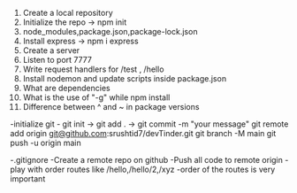 1. Create a local repository
2. Initialize the repo -> npm init
3. node_modules,package.json,package-lock.json
4. Install express -> npm i express
5. Create a server
6. Listen to port 7777
7. Write request handlers for /test , /hello
8. Install nodemon and update scripts inside package.json
9. What are dependencies
10. What is the use of "-g" while npm install
11. Difference between ^ and ~ in package versions

-initialize git - git init -> git add . -> git commit -m "your message"
git remote add origin git@github.com:srushtid7/devTinder.git
git branch -M main
git push -u origin main

-.gitignore
-Create a remote repo on github
-Push all code to remote origin
-play with order routes like /hello,/hello/2,/xyz
-order of the routes is very important